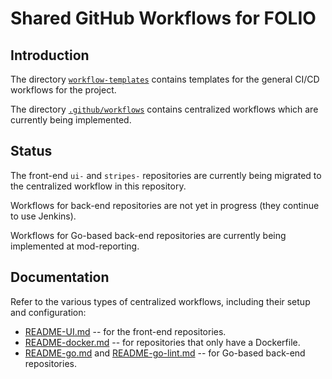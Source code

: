 # Shared GitHub Workflows for FOLIO

## Introduction

The directory [`workflow-templates`](workflow-templates) contains templates for the general CI/CD workflows for the project.

The directory [`.github/workflows`](.github/workflows) contains centralized workflows which are currently being implemented.

## Status

The front-end `ui-` and `stripes-` repositories are currently being migrated to the centralized workflow in this repository.

Workflows for back-end repositories are not yet in progress (they continue to use Jenkins).

Workflows for Go-based back-end repositories are currently being implemented at mod-reporting.

## Documentation

Refer to the various types of centralized workflows, including their setup and configuration:

* [README-UI.md](README-UI.md) -- for the front-end repositories.
* [README-docker.md](README-docker.md) -- for repositories that only have a Dockerfile.
* [README-go.md](README-go.md) and [README-go-lint.md](README-go-lint.md) -- for Go-based back-end repositories.

